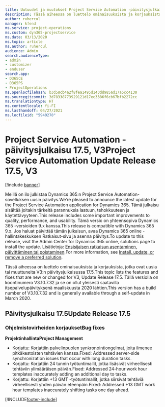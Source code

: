 ```yaml
---
title: Uutuudet ja muutokset Project Service Automation -päivitysjulkaisussa 17.5, Hotfix, V3
description: Tässä aiheessa on luettelo ominaisuuksista ja korjauksista, jotka ovat käytettävissä Project Service Automation -päivitysjulkaisussa 17.5, V3.
author: ruhercul
manager: kfend
ms.service: project-operations
ms.custom: dyn365-projectservice
ms.date: 03/13/2020
ms.topic: article
ms.author: ruhercul
audience: Admin
search.audienceType:
- admin
- customizer
- enduser
search.app:
- D365CE
- D365PS
- ProjectOperations
ms.openlocfilehash: b3d58cb4a2f8fea1495d143dd985ad17a5cc4130
ms.sourcegitcommit: 3d78338773929121d17ec3386f6cb67bfb2272cc
ms.translationtype: HT
ms.contentlocale: fi-FI
ms.lasthandoff: 04/27/2021
ms.locfileid: "5949270"
---
```

# <a name="project-service-automation-update-release-175-v3"></a><span data-ttu-id="fc9e1-103">Project Service Automation -päivitysjulkaisu 17.5, V3</span><span class="sxs-lookup"><span data-stu-id="fc9e1-103">Project Service Automation Update Release 17.5, V3</span></span>

[!include [banner](../includes/psa-now-project-operations.md)]

<span data-ttu-id="fc9e1-104">Meillä on ilo julkistaa Dynamics 365:n Project Service Automation-sovelluksen uusin päivitys.</span><span class="sxs-lookup"><span data-stu-id="fc9e1-104">We’re pleased to announce the latest update for the Project Service Automation application for Dynamics 365.</span></span> <span data-ttu-id="fc9e1-105">Tämä julkaisu sisältää joitakin tärkeitä parannuksia laatuun, tehokkuuteen ja käytettävyyteen.</span><span class="sxs-lookup"><span data-stu-id="fc9e1-105">This release includes some important improvements to quality, performance, and usability.</span></span>  <span data-ttu-id="fc9e1-106">Tämä versio on yhteensopiva Dynamics 365 -versioiden 9.x kanssa.</span><span class="sxs-lookup"><span data-stu-id="fc9e1-106">This release is compatible with Dynamics 365 9.x.</span></span> <span data-ttu-id="fc9e1-107">Jos haluat päivittää tämän julkaisun, avaa Dynamics 365 online -hallintakeskuksen Ratkaisut-sivu ja asenna päivitys.</span><span class="sxs-lookup"><span data-stu-id="fc9e1-107">To update to this release, visit the Admin Center for Dynamics 365 online, solutions page to install the update.</span></span> <span data-ttu-id="fc9e1-108">Lisätietoja: [Ensisijaisen ratkaisun asentaminen, päivittäminen tai poistaminen](/power-platform/admin/install-remove-preferred-solution).</span><span class="sxs-lookup"><span data-stu-id="fc9e1-108">For more information, see [Install, update, or remove a preferred solution](/power-platform/admin/install-remove-preferred-solution).</span></span>

<span data-ttu-id="fc9e1-109">Tässä aiheessa on luettelo ominaisuuksista ja korjauksista, jotka ovat uusia tai muuttuneita V3:n päivitysjulkaisussa 17.5.</span><span class="sxs-lookup"><span data-stu-id="fc9e1-109">This topic lists the features and fixes that are new or changed for V3, Update Release 17.5.</span></span> <span data-ttu-id="fc9e1-110">Tällä versiolla on koontinumero V3.10.7.32 ja se on ollut yleisesti saatavilla itsepalvelupäivityksenä maaliskuusta 2020 lähtien.</span><span class="sxs-lookup"><span data-stu-id="fc9e1-110">This version has a build number of V3.10.7.32 and is generally available through a self-update in March 2020.</span></span>


## <a name="update-release-175"></a><span data-ttu-id="fc9e1-111">Päivitysjulkaisu 17.5</span><span class="sxs-lookup"><span data-stu-id="fc9e1-111">Update Release 17.5</span></span>

### <a name="bug-fixes"></a><span data-ttu-id="fc9e1-112">Ohjelmistovirheiden korjaukset</span><span class="sxs-lookup"><span data-stu-id="fc9e1-112">Bug fixes</span></span>


<span data-ttu-id="fc9e1-113">**Projektinhallinta**</span><span class="sxs-lookup"><span data-stu-id="fc9e1-113">**Project Management**</span></span>

- <span data-ttu-id="fc9e1-114">Korjattu: Korjattiin palvelinpuolen synkronointiongelmat, joita ilmenee pitkäkestoisten tehtävien kanssa.</span><span class="sxs-lookup"><span data-stu-id="fc9e1-114">Fixed: Addressed server-side synchronization issues that occur with long duration tasks.</span></span>
- <span data-ttu-id="fc9e1-115">Korjattu: Korjattiin 24 tunnin työtuntimallit, jotka lisäsivät virheellisesti tehtäviin ylimääräisen päivän.</span><span class="sxs-lookup"><span data-stu-id="fc9e1-115">Fixed: Addressed 24-hour work hour templates inaccurately adding an additional day to tasks.</span></span>
- <span data-ttu-id="fc9e1-116">Korjattu: Korjattiin +13 GMT -työtuntimallit, jotka siirsivät tehtäviä virheellisesti yhden päivän eteenpäin.</span><span class="sxs-lookup"><span data-stu-id="fc9e1-116">Fixed: Addressed +13 GMT work hour templates inaccurately shifting tasks one day ahead.</span></span>



[!INCLUDE[footer-include](../includes/footer-banner.md)]